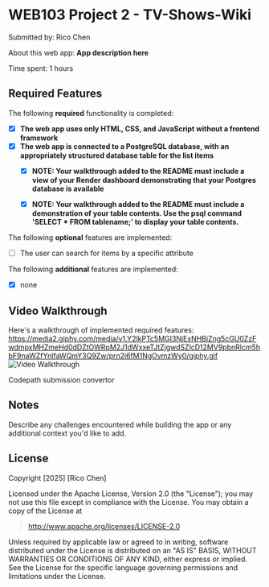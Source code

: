 # WEB103 Project 2 - TV-Shows-Wiki

Submitted by: Rico Chen

About this web app: **App description here**

Time spent: 1 hours

## Required Features

The following **required** functionality is completed:

<!-- Make sure to check off completed functionality below -->
- [X] **The web app uses only HTML, CSS, and JavaScript without a frontend framework**
- [X] **The web app is connected to a PostgreSQL database, with an appropriately structured database table for the list items**
  - [X] **NOTE: Your walkthrough added to the README must include a view of your Render dashboard demonstrating that your Postgres database is available**
  - [X]  **NOTE: Your walkthrough added to the README must include a demonstration of your table contents. Use the psql command 'SELECT * FROM tablename;' to display your table contents.**


The following **optional** features are implemented:

- [ ] The user can search for items by a specific attribute

The following **additional** features are implemented:

- [X] none

## Video Walkthrough

Here's a walkthrough of implemented required features:
https://media2.giphy.com/media/v1.Y2lkPTc5MGI3NjExNHBiZng5cGU0ZzFwdmpxMHZmeHd0dDZtOWRpM2J1dWxxeTJtZjgwdSZlcD12MV9pbnRlcm5hbF9naWZfYnlfaWQmY3Q9Zw/prn2i6fM1NgOvmzWy0/giphy.gif
<img src='https://media2.giphy.com/media/v1.Y2lkPTc5MGI3NjExNHBiZng5cGU0ZzFwdmpxMHZmeHd0dDZtOWRpM2J1dWxxeTJtZjgwdSZlcD12MV9pbnRlcm5hbF9naWZfYnlfaWQmY3Q9Zw/prn2i6fM1NgOvmzWy0/giphy.gif' title='Video Walkthrough' width='' alt='Video Walkthrough' />

<!-- Replace this with whatever GIF tool you used! -->
Codepath submission convertor
<!-- Recommended tools:
[Kap](https://getkap.co/) for macOS
[ScreenToGif](https://www.screentogif.com/) for Windows
[peek](https://github.com/phw/peek) for Linux. -->

## Notes

Describe any challenges encountered while building the app or any additional context you'd like to add.

## License

Copyright [2025] [Rico Chen]

Licensed under the Apache License, Version 2.0 (the "License"); you may not use this file except in compliance with the License. You may obtain a copy of the License at

> http://www.apache.org/licenses/LICENSE-2.0

Unless required by applicable law or agreed to in writing, software distributed under the License is distributed on an "AS IS" BASIS, WITHOUT WARRANTIES OR CONDITIONS OF ANY KIND, either express or implied. See the License for the specific language governing permissions and limitations under the License.
